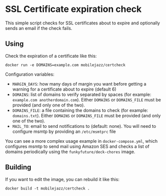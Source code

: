 # SSL Certificate expiration check
This simple script checks for SSL certificates about to expire and optionally sends an email if the check fails.

## Using
Check the expiration of a certificate like this:

    docker run -e DOMAINS=example.com mobilejazz/certcheck

Configuration variables:
 
 * `MARGIN_DAYS`: how many days of margin you want before getting a warning for a certificate about to expire (default 6)
 * `DOMAINS`: list of domains to verify separated by spaces (for example: `example.com anotherdomain.com`). Either `DOMAINS` or `DOMAINS_FILE` must be provided (and only one of the two).
 * `DOMAINS_FILE`: a file containing the domains to check (for example: `domains.txt`). Either `DOMAINS` or `DOMAINS_FILE` must be provided (and only one of the two).
 * `MAIL_TO`: email to send notifications to (default: none). You will need to configure msmtp by providing an `/etc/msmtprc` file

You can see a more complex usage example in `docker-compose.yml`, which configures msmtp to send mail using Amazon SES and checks a list of domains periodically using the `funkyfuture/deck-chores` image.

## Building
If you want to edit the image, you can rebuild it like this:

    docker build -t mobilejazz/certcheck .